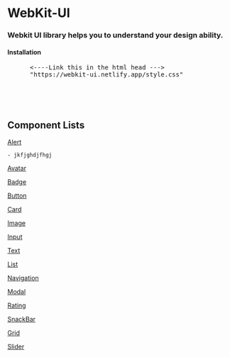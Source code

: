 # WebKit-UI

### Webkit UI library helps you to understand your design ability.

#### Installation

<pre>
      <----Link this in the html head --->
      "https://webkit-ui.netlify.app/style.css"

       
    
    
</pre>

## Component Lists

[Alert](https://webkit-ui.netlify.app/component/alert/alert)

    - jkfjghdjfhgj

[Avatar](https://webkit-ui.netlify.app/component/avatar/avatar.html)

[Badge](https://webkit-ui.netlify.app/component/badges/badge.html)

[Button](https://webkit-ui.netlify.app/component/button/button)

[Card](https://webkit-ui.netlify.app/component/cards/cards)

[Image](https://webkit-ui.netlify.app/component/images/image.html)

[Input](https://webkit-ui.netlify.app/component/input/input)

[Text](https://webkit-ui.netlify.app/component/text/text)

[List](https://webkit-ui.netlify.app/component/lists/list)

[Navigation](https://webkit-ui.netlify.app/component/navigation/nav)

[Modal](https://webkit-ui.netlify.app/component/modal/modal)

[Rating](https://webkit-ui.netlify.app/component/rating/rating)

[SnackBar](https://webkit-ui.netlify.app/component/toast/toast)

[Grid](https://webkit-ui.netlify.app/component/grid/grid)

[Slider](https://webkit-ui.netlify.app/component/slider/slider.html)

<br>
<br>
<br>
